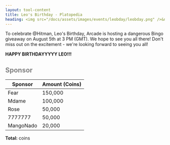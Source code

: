 ```yaml
---
layout: tool-content
title: Leo's Birthday - Platopedia
heading: <img src="/docs/assets/images/events/leobday/leobday.png" />&nbsp;Leo's Birthday
---
```


<style>
h2                    { color:#828282 !important }
h4                    { color:#008080 !important;font-size:var(--unit-text-B) !important }
.syotimer-cell__value { border-color:#828282 !important }
.syotimer-cell__unit  { color:#828282 }
</style>

<div class="linebreak"></div>

<div class="content-image" data-url="/docs/assets/images/events/leobday/leobday.png" data-width="250px" data-label=""></div>

<div class="linebreak"></div>

To celebrate @Hitman, Leo's Birthday, Arcade is hosting a dangerous Bingo giveaway on August 5th at 3 PM (GMT). We hope to see you all there! Don't miss out on the excitement - we're looking forward to seeing you all!

<div class="linebreak"></div>

<div class="content-countdown text-center" data-datetime="2024-08-05T15:00:00+00:00"><b>HAPPY BIRTHDAYYYYY LEO!!!</b></div>

<div class="linebreak"></div>

## Sponsor

<table id="sponsors" class="table table-bordered">
    <thead>
        <tr>
            <th class="w-50">Sponsor</th>
            <th class="w-50">Amount (Coins)</th>
        </tr>
    </thead>
    <tbody>
        <tr>
            <td>Fear</td>
            <td>150,000</td>
        </tr>
        <tr>
            <td>Mdame</td>
            <td>100,000</td>
        </tr>
        <tr>
            <td>Rose</td>
            <td>50,000</td>
        </tr>
        <tr>
            <td>7777777</td>
            <td>50,000</td>
        </tr>
        <tr>
            <td>MangoNado</td>
            <td>20,000</td>
        </tr>
    </tbody>
</table>

<div class="linebreak"></div>

<p class="text-center"><b>Total:</b> <span class="content-custom" data-code="$('#sponsors tbody tr td:nth-child(2)').total()"></span> coins</p>

<div class="linebreak"></div>
